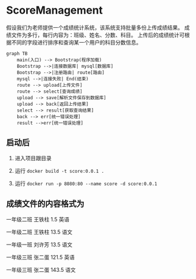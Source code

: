 # ScoreManagement

假设我们为老师提供一个成绩统计系统，该系统支持批量多份上传成绩结果。
成绩文件为多行，每行内容为：班级、姓名、分数、科目。
上传后的成绩统计可根据不同的字段进行排序和查询某一个用户的科目分数信息。


```mermaid
graph TB
	main(入口) --> Bootstrap(程序加载)
    Bootstrap -->|连接数据库| mysql[数据库]
    Bootstrap -->|注册路由| route[路由]
    mysql -->|连接失败| End(结束)
    route --> upload[上传文件]
    route --> select[查询成绩]
    upload --> save[解析文件保存到数据库]
    upload --> back[返回上传结果]
    select --> result[获取查询结果]
    back --> err[统一错误处理]
    result -->err[统一错误处理]
```

## 启动后

1. 进入项目跟目录

2. 运行 `docker build -t score:0.0.1 .`

3. 运行 `docker run -p 8080:80 --name score -d score:0.0.1`

## 成绩文件的内容格式为

一年级二班 王铁柱 1.5 英语

一年级二班 王铁柱 13.5 语文

一年级一班 刘许芳 13.5 语文

一年级三班 张二蛋 121.5 英语

一年级三班 张二蛋 143.5 语文
